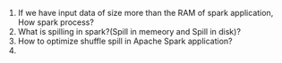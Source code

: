 1. If we have input data of size more than the RAM of spark application, How spark process?
2. What is spilling in spark?(Spill in memeory and Spill in disk)?
3. How to optimize shuffle spill in Apache Spark application?
4. 
